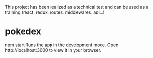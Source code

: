 This project has been realized as a technical test and can be used as a training (react, redux, routes, middlewares, api...)

# pokedex

npm start
Runs the app in the development mode.
Open http://localhost:3000 to view it in your browser.
